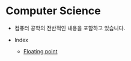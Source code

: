 # Computer Science
- 컴퓨터 공학의 전반적인 내용을 포함하고 있습니다.

- Index
  - [Floating point](https://github.com/Knowre-Dev/AndroidDevCurriculum/blob/master/Prerequisites/ComputerScience/FloatingPoint/FloatingPoint.md)
